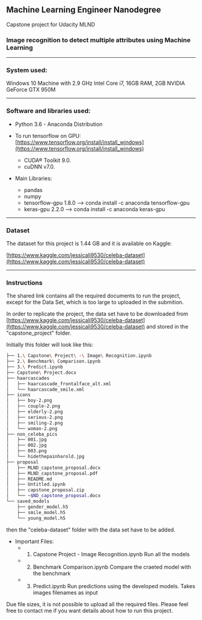 
## Machine Learning Engineer Nanodegree

Capstone project for Udacity MLND

### Image recognition to detect multiple attributes using Machine Learning

---

### System used:

Windows 10 Machine with 2.9 GHz Intel Core i7, 16GB RAM, 2GB NVIDIA GeForce GTX 950M

---

### Software and libraries used:

- Python 3.6 - Anaconda Distribution

- To run tensorflow on GPU: [https://www.tensorflow.org/install/install_windows](https://www.tensorflow.org/install/install_windows)
    - CUDA® Toolkit 9.0.
    - cuDNN v7.0.

- Main Libraries:

    - pandas
    - numpy
    - tensorflow-gpu 1.8.0 --> conda install -c anaconda tensorflow-gpu
    - keras-gpu 2.2.0 --> conda install -c anaconda keras-gpu

---

### Dataset

 The dataset for this project is 1.44 GB and it is available on Kaggle:
 
[https://www.kaggle.com/jessicali9530/celeba-dataset](https://www.kaggle.com/jessicali9530/celeba-dataset)


---

### Instructions

The shared link contains all the required documents to run the project, except for the Data Set, which is too large to uploaded in the submition.

In order to replicate the project, the data set have to be downloaded from [https://www.kaggle.com/jessicali9530/celeba-dataset](https://www.kaggle.com/jessicali9530/celeba-dataset) and stored in the "capstone_project" folder.

Initially this folder will look like this:

```bash
├── 1.\ Capstone\ Project\ -\ Image\ Recognition.ipynb
├── 2.\ Benchmark\ Comparison.ipynb
├── 3.\ Predict.ipynb
├── Capstone\ Project.docx
├── haarcascades
│   ├── haarcascade_frontalface_alt.xml
│   └── haarcascade_smile.xml
├── icons
│   ├── boy-2.png
│   ├── couple-2.png
│   ├── elderly-2.png
│   ├── serious-2.png
│   ├── smiling-2.png
│   └── woman-2.png
├── non_celeba_pics
│   ├── 001.jpg
│   ├── 002.jpg
│   ├── 003.png
│   └── hidethepainharold.jpg
├── proposal
│   ├── MLND_capstone_proposal.docx
│   ├── MLND_capstone_proposal.pdf
│   ├── README.md
│   ├── Untitled.ipynb
│   ├── capstone_proposal.zip
│   └── ~$ND_capstone_proposal.docx
└── saved_models
    ├── gender_model.h5
    ├── smile_model.h5
    └── young_model.h5
```

then the "celeba-dataset" folder with the data set have to be added.

- Important Files:
    - 1. Capstone Project - Image Recognition.ipynb
        Run all the models
    - 2. Benchmark Comparison.ipynb
        Compare the craeted model with the benchmark
    - 3. Predict.ipynb
        Run predictions using the developed models. Takes images filenames as input


Due file sizes, it is not possible to upload all the required files.
Please feel free to contact me if you want details about how to run this project.
